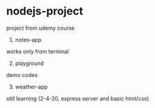 # nodejs-project
project from udemy course

1. notes-app

  works only from terminal
  
2. playground

  demo codes

3. weather-app

  still learning
  (2-4-20, express server and basic html/css)
